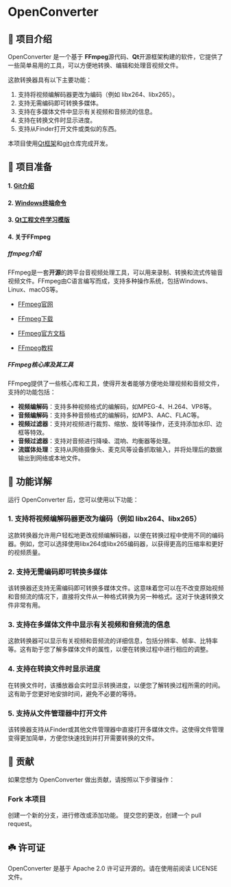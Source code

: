 # OpenConverter

## 📢  项目介绍

OpenConverter 是一个基于 **FFmpeg**源代码、**Qt**开源框架构建的软件，它提供了一些简单易用的工具，可以方便地转换、编辑和处理音视频文件。

这款转换器具有以下主要功能：

1. 支持将视频编解码器更改为编码（例如 libx264、libx265）。
2. 支持无需编码即可转换多媒体。
3. 支持在多媒体文件中显示有关视频和音频流的信息。
4. 支持在转换文件时显示进度。
5. 支持从Finder打开文件或类似的东西。

本项目使用[Qt框架](./doc/Qt.md)和[git](./doc/git-command.md)仓库完成开发。

## 💾 项目准备

#### 1.  [**Git介绍**](./doc/git-command.md)

#### 2. [**Windows终端命令**](./doc/Windows-command.md)

#### 3. [**Qt工程文件学习模版**](./doc/project_learn)

#### 4. **关于FFmpeg**

##### ffmpeg介绍

FFmpeg是一套**开源**的跨平台音视频处理工具，可以用来录制、转换和流式传输音视频文件。FFmpeg由C语言编写而成，支持多种操作系统，包括Windows、Linux、macOS等。

- [FFmpeg官网](https://www.ffmpeg.org/)

- [FFmpeg下载](https://ffmpeg.org/download.html)

- [FFmpeg官方文档](http://ffmpeg.org/ffmpeg-all.html)

- [FFmpeg教程](https://www.wikiwand.com/en/FFmpeg)

##### FFmpeg核心库及其工具

FFmpeg提供了一些核心库和工具，使得开发者能够方便地处理视频和音频文件，支持的功能包括：

* **视频编解码**：支持多种视频格式的编解码，如MPEG-4、H.264、VP8等。
* **音频编解码**：支持多种音频格式的编解码，如MP3、AAC、FLAC等。
* **视频过滤器**：支持对视频进行裁剪、缩放、旋转等操作，还支持添加水印、边框等特效。
* **音频过滤器**：支持对音频进行降噪、混响、均衡器等处理。
* **流媒体处理**：支持从网络摄像头、麦克风等设备抓取输入，并将处理后的数据输出到网络或本地文件。



## 🌟  功能详解

运行 OpenConverter 后，您可以使用以下功能：

### 1. 支持将视频编解码器更改为编码（例如 libx264、libx265）

这款转换器允许用户轻松地更改视频编解码器，以便在转换过程中使用不同的编码器。例如，您可以选择使用libx264或libx265编码器，以获得更高的压缩率和更好的视频质量。

### 2. 支持无需编码即可转换多媒体

该转换器还支持无需编码即可转换多媒体文件。这意味着您可以在不改变原始视频和音频流的情况下，直接将文件从一种格式转换为另一种格式。这对于快速转换文件非常有用。

### 3. 支持在多媒体文件中显示有关视频和音频流的信息

这款转换器可以显示有关视频和音频流的详细信息，包括分辨率、帧率、比特率等。这有助于您了解多媒体文件的属性，以便在转换过程中进行相应的调整。

### 4. 支持在转换文件时显示进度

在转换文件时，该播放器会实时显示转换进度，以便您了解转换过程所需的时间。这有助于您更好地安排时间，避免不必要的等待。

### 5. 支持从文件管理器中打开文件

该转换器支持从Finder或其他文件管理器中直接打开多媒体文件。这使得文件管理变得更加简单，方便您快速找到并打开需要转换的文件。

## 📖 贡献

如果您想为 OpenConverter  做出贡献，请按照以下步骤操作：

###  Fork 本项目

创建一个新的分支，进行修改或添加功能。
提交您的更改，创建一个 pull request。

## ☘️ 许可证

OpenConverter 是基于 Apache 2.0 许可证开源的。请在使用前阅读 LICENSE 文件。
